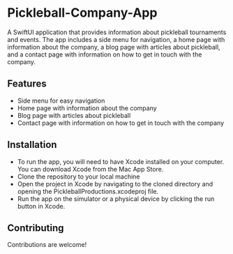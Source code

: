 # Pickleball-Company-App
A SwiftUI application that provides information about pickleball tournaments and events. The app includes a side menu for navigation, a home page with information about the company, a blog page with articles about pickleball, and a contact page with information on how to get in touch with the company.

## Features
- Side menu for easy navigation
- Home page with information about the company
- Blog page with articles about pickleball
- Contact page with information on how to get in touch with the company

## Installation
- To run the app, you will need to have Xcode installed on your computer. You can download Xcode from the Mac App Store.
- Clone the repository to your local machine 
- Open the project in Xcode by navigating to the cloned directory and opening the PickleballProductions.xcodeproj file.
- Run the app on the simulator or a physical device by clicking the run button in Xcode.

## Contributing
Contributions are welcome! 
